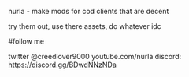 nurla - make mods for cod clients that are decent 

try them out, use there assets, do whatever idc


#follow me 

twitter @creedlover9000
youtube.com/nurla
discord: https://discord.gg/BDwdNNzNDa

<!---
nurla9000/nurla9000 is a ✨ special ✨ repository because its `README.md` (this file) appears on your GitHub profile.
You can click the Preview link to take a look at your changes.
--->
